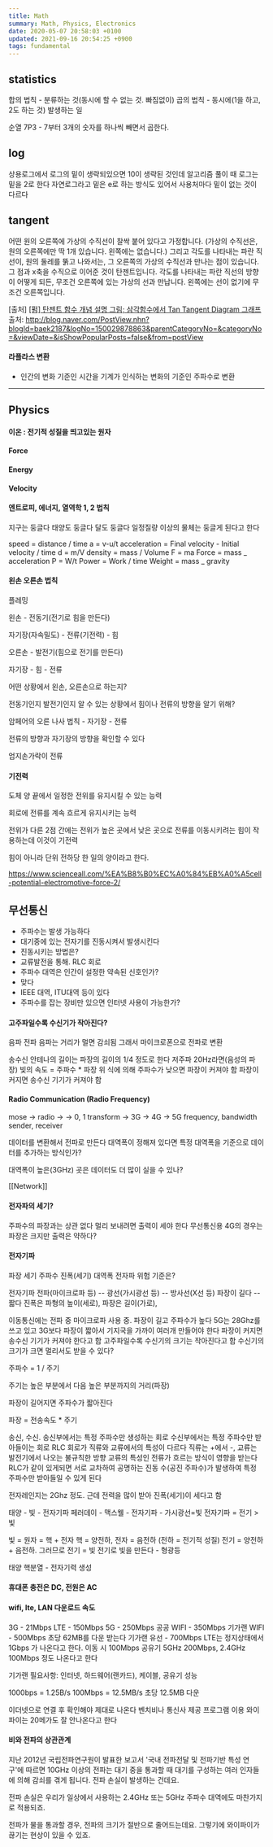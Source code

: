 ```yaml
---
title: Math
summary: Math, Physics, Electronics
date: 2020-05-07 20:58:03 +0100
updated: 2021-09-16 20:54:25 +0900
tags: fundamental
---
```


## statistics

합의 법칙 - 분류하는 것(동시에 할 수 없는 것. 빠짐없이)
곱의 법칙 - 동시에(1을 하고, 2도 하는 것) 발생하는 일

순열
7P3 - 7부터 3개의 숫자를 하나씩 빼면서 곱한다.

## log

상용로그에서 로그의 밑이 생략되있으면 10이 생략된 것인데 알고리즘 풀이 때 로그는 밑을 2로 한다
자연로그라고 밑은 e로 하는 방식도 있어서 사용처마다 밑이 없는 것이 다르다

## tangent

어떤 원의 오른쪽에 가상의 수직선이 찰싹 붙어 있다고 가정합니다. (가상의 수직선은,
원의 오른쪽에만 딱 1개 있습니다. 왼쪽에는 없습니다.) 그리고 각도를 나타내는 파란
직선이, 원의 둘레를 뚥고 나와서는, 그 오른쪽의 가상의 수직선과 만나는 점이
있습니다. 그 점과 x축을 수직으로 이어준 것이 탄젠트입니다. 각도를 나타내는
파란 직선의 방향이 어떻게 되든, 무조건 오른쪽에 있는 가상의 선과 만납니다.
왼쪽에는 선이 없기에 무조건 오른쪽입니다.

[출처] [[펌] 탄젠트 함수 개념 설명 그림; 삼각함수에서 Tan Tangent Diagram 그래프](http://blog.naver.com/baek2187/150029878863)
출처: http://blog.naver.com/PostView.nhn?blogId=baek2187&logNo=150029878863&parentCategoryNo=&categoryNo=&viewDate=&isShowPopularPosts=false&from=postView

#### 라플라스 변환

- 인간의 변화 기준인 시간을 기계가 인식하는 변화의 기준인 주파수로 변환

---

## Physics

#### 이온 : 전기적 성질을 띄고있는 원자

#### Force

#### Energy

#### Velocity

#### 엔트로피, 에너지, 열역학 1, 2 법칙

지구는 둥글다
태양도 둥글다
달도 둥글다
일정질량 이상의 물체는 둥글게 된다고 한다

speed = distance / time
a = v-u/t
acceleration = Final velocity - Initial velocity / time
d = m/V
density = mass / Volume
F = ma
Force = mass _ acceleration
P = W/t
Power = Work / time
Weight = mass _ gravity

#### 왼손 오른손 법칙

플레밍

왼손 - 전동기(전기로 힘을 만든다)

자기장(자속밀도) - 전류(기전력) - 힘

오른손 - 발전기(힘으로 전기를 만든다)

자기장 - 힘 - 전류

어떤 상황에서 왼손, 오른손으로 하는지?

전동기인지 발전기인지 알 수 있는 상황에서 힘이나 전류의 방향을 알기 위해?

암페어의 오른 나사 법칙 - 자기장 - 전류

전류의 방향과 자기장의 방향을 확인할 수 있다

엄지손가락이 전류

#### 기전력

도체 양 끝에서 일정한 전위를 유지시킬 수 있는 능력

회로에 전류를 계속 흐르게 유지시키는 능력

전위가 다른 2점 간에는 전위가 높은 곳에서 낮은 곳으로 전류를 이동시키려는 힘이 작용하는데 이것이 기전력

힘이 아니라 단위 전하당 한 일의 양이라고 한다.

https://www.scienceall.com/%EA%B8%B0%EC%A0%84%EB%A0%A5cell-potential-electromotive-force-2/

## 무선통신

- 주파수는 발생 가능하다
- 대기중에 있는 전자기를 진동시켜서 발생시킨다
- 진동시키는 방법은?
- 교류발전을 통해. RLC 회로
- 주파수 대역은 인간이 설정한 약속된 신호인가?
- 맞다
- IEEE 대역, ITU대역 등이 있다
- 주파수를 잡는 장비만 있으면 인터넷 사용이 가능한가?

#### 고주파일수록 수신기가 작아진다?

음파 전파
음파는 거리가 멀면 감쇠됨 그래서 마이크로폰으로 전파로 변환

송수신 안테나의 길이는 파장의 길이의 1/4 정도로 한다
저주파 20Hz라면(음성의 파장)
빛의 속도 = 주파수 \* 파장
위 식에 의해 주파수가 낮으면 파장이 커져야 함
파장이 커지면 송수신 기기가 커져야 함

#### Radio Communication (Radio Frequency)

mose -> radio -> -> 0, 1 transform -> 3G -> 4G -> 5G
frequency, bandwidth
sender, receiver

데이터를 변환해서 전파로 만든다
대역폭이 정해져 있다면 특정 대역폭을 기준으로 데이터를 추가하는 방식인가?

대역폭이 높은(3GHz) 곳은 데이터도 더 많이 실을 수 있나?

[[Network]]

#### 전자파의 세기?

주파수의 파장과는 상관 없다
멀리 보내려면 출력이 세야 한다
무선통신용 4G의 경우는 파장은 크지만 출력은 약하다?

#### 전자기파

파장
세기
주파수
진폭(세기)
대역폭
전자파 위험 기준은?

전자기파
전파(마이크로파 등) -- 광선(가시광선 등) -- 방사선(X선 등)
파장이 길다 -- 짧다
진폭은 파형의 높이(세로), 파장은 길이(가로),

이동통신에는 전파 중 마이크로파 사용 중. 파장이 길고 주파수가 높다
5G는 28Ghz를 쓰고 있고 3G보다 파장이 짧아서 기지국을 가까이 여러개 만들어야 한다
파장이 커지면 송수신 기기가 커져야 한다고 함
고주파일수록 수신기의 크기는 작아진다고 함
수신기의 크기가 크면 멀리서도 받을 수 있다?

주파수 = 1 / 주기

주기는 높은 부분에서 다음 높은 부분까지의 거리(파장)

파장이 길어지면 주파수가 짧아진다

파장 = 전송속도 \* 주기

송신, 수신.
송신부에서는 특정 주파수만 생성하는 회로
수신부에서는 특정 주파수만 받아들이는 회로
RLC 회로가 직류와 교류에서의 특성이 다르다
직류는 +에서 -, 교류는 발전기에서 나오는 불규칙한 방향
교류의 특성인 전류가 흐르는 방식이 영향을 받는다
RLC가 같이 있게되면 서로 교차하여 공명하는 진동 수(공진 주파수)가 발생하여 특정
주파수만 받아들일 수 있게 된다

전자레인지는 2Ghz 정도. 근데 전력을 많이 받아 진폭(세기)이 세다고 함

태양 - 빛 - 전자기파
페러데이 - 맥스웰 - 전자기파 - 가시광선=빛
전자기파 = 전기 > 빛

빛 = 원자 = 핵 + 전자
핵 = 양전하, 전자 = 음전하 (전하 = 전기적 성질)
전기 = 양전하 + 음전하. 그러므로 전기 = 빛
전기로 빛을 만든다 - 형광등

태양 핵분열 - 전자기력 생성

#### 휴대폰 충전은 DC, 전원은 AC

#### wifi, lte, LAN 다운로드 속도

3G - 21Mbps
LTE - 150Mbps
5G - 250Mbps
공공 WIFI - 350Mbps
기가랜 WIFI - 500Mbps 초당 62MB를 다운 받는다
기가랜 유선 - 700Mbps
LTE는 정지상태에서 1Gbps 가 나온다고 한다. 이동 시 100Mbps
공유기 5GHz 200Mbps, 2.4GHz 100Mbps 정도 나온다고 한다

기가랜 필요사항: 인터넷, 하드웨어(랜카드), 케이블, 공유기 성능

1000bps = 1.25B/s
100Mbps = 12.5MB/s 초당 12.5MB 다운

이더넷으로 연결 후 확인해야 제대로 나온다
벤치비나 통신사 제공 프로그램 이용
와이파이는 20메가도 잘 안나온다고 한다

#### 비와 전파의 상관관계

지난 2012년 국립전파연구원이 발표한 보고서 '국내 전파전달 및 전파기반 특성 연구'에 따르면 10GHz 이상의 전파는 대기 중을 통과할 때 대기를 구성하는 여러 인자들에 의해 감쇠를 겪게 됩니다. 전파 손실이 발생하는 건데요.

전파 손실은 우리가 일상에서 사용하는 2.4GHz 또는 5GHz 주파수 대역에도 마찬가지로 적용되죠.

전파가 물을 통과할 경우, 전파의 크기가 절반으로 줄어드는데요. 그렇기에 와이파이가 끊기는 현상이 있을 수 있죠.

